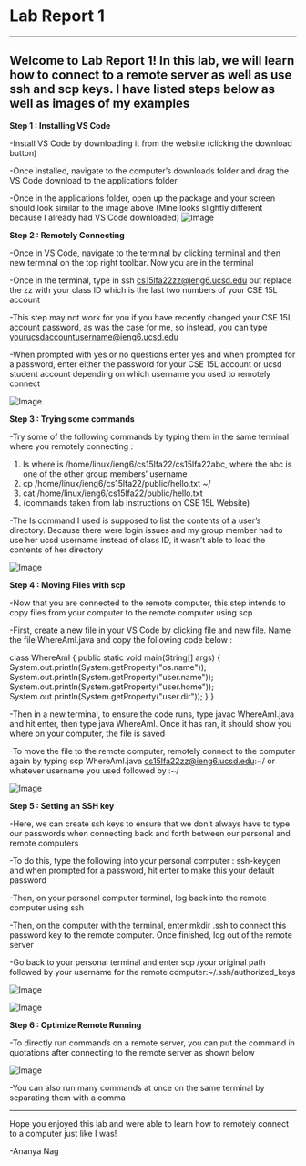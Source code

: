 # Lab Report 1 #
---
Welcome to Lab Report 1! In this lab, we will learn how to connect to a remote server as well as use ssh and scp keys. I have listed steps below as well as images of my examples
---
**Step 1 : Installing VS Code**

-Install VS Code by downloading it from the website (clicking the download button)

-Once installed, navigate to the computer’s downloads folder and drag the VS Code download to the applications folder

-Once in the applications folder, open up the package and your screen should look similar to the image above (Mine looks slightly different because I already had VS Code downloaded)
![Image](https://user-images.githubusercontent.com/114611146/193357481-e43074ef-c3a2-4138-a15a-c8cc3ea9f88f.png)

**Step 2 : Remotely Connecting**

-Once in VS Code, navigate to the terminal by clicking terminal and then new terminal on the top right toolbar. Now you are in the terminal

-Once in the terminal, type in ssh cs15lfa22zz@ieng6.ucsd.edu  but replace the zz with your class ID which is the last two numbers of your CSE 15L account

-This step may not work for you if you have recently changed your CSE 15L account password, as was the case for me, so instead, you can type yourucsdaccountusername@ieng6.ucsd.edu

-When prompted with yes or no questions enter yes and when prompted for a password, enter either the password for your CSE 15L account or ucsd student account depending on which username you used to remotely connect 

![Image](https://user-images.githubusercontent.com/114611146/193357622-a9f595f5-6b88-408d-bf7d-93b1a26fe26d.png)

**Step 3 : Trying some commands**

-Try some of the following commands by typing them in the same terminal where you remotely connecting : 
1. ls <directory> where <directory> is /home/linux/ieng6/cs15lfa22/cs15lfa22abc, where the abc is one of the other group members’ username
2. cp /home/linux/ieng6/cs15lfa22/public/hello.txt ~/
3. cat /home/linux/ieng6/cs15lfa22/public/hello.txt
4. (commands taken from lab instructions on CSE 15L Website)
  
-The ls command I used is supposed to list the contents of a user’s directory. Because there were login issues and my group member had to use her ucsd username instead of class ID, it wasn’t able to load the contents of her directory

![Image](https://user-images.githubusercontent.com/114611146/193357684-a16a4ccc-fde7-452f-9257-838b4d559a42.png)
  
**Step 4 : Moving Files with scp**
  
-Now that you are connected to the remote computer, this step intends to copy files from your computer to the remote computer using scp

-First, create a new file in your VS Code by clicking file and new file. Name the file WhereAmI.java and copy the following code below : 
  
  class WhereAmI {
  public static void main(String[] args) {
    System.out.println(System.getProperty("os.name"));
    System.out.println(System.getProperty("user.name"));
    System.out.println(System.getProperty("user.home"));
    System.out.println(System.getProperty("user.dir"));
  }
}

  
-Then in a new terminal, to ensure the code runs, type javac WhereAmI.java and hit enter, then type java WhereAmI. Once it has ran, it should show you where on your computer, the file is saved

  
-To move the file to the remote computer, remotely connect to the computer again by typing scp WhereAmI.java cs15lfa22zz@ieng6.ucsd.edu:~/ or whatever username you used followed by :~/

![Image](https://user-images.githubusercontent.com/114611146/193357724-49cfa1cb-80ae-4247-974a-024a2c9c78fc.png)
  
**Step 5 : Setting an SSH key**
  
-Here, we can create ssh keys to ensure that we don’t always have to type our passwords when connecting back and forth between our personal and remote computers

-To do this, type the following into your personal computer : ssh-keygen and when prompted for a password, hit enter to make this your default password
  
-Then, on your personal computer terminal, log back into the remote computer using ssh
  
-Then, on the computer with the terminal, enter mkdir .ssh to connect this password key to the remote computer. Once finished, log out of the remote server

-Go back to your personal terminal and enter scp /your original path followed by your username for the remote computer:~/.ssh/authorized_keys 
  
![Image](https://user-images.githubusercontent.com/114611146/193357787-10483553-bd58-4a32-9cf1-3ffae21d1e99.png)
  
![Image](https://user-images.githubusercontent.com/114611146/193357782-7e748381-73eb-4063-807e-5eac2f0682e4.png)
  


**Step 6 : Optimize Remote Running**
  
-To directly run commands on a remote server, you can put the command in quotations after connecting to the remote server as shown below 

  
![Image](https://user-images.githubusercontent.com/114611146/193357860-bfb71ed7-0ae7-47cc-98af-ba66eb590600.png)
  
-You can also run many commands at once on the same terminal by separating them with a comma
  
---
Hope you enjoyed this lab and were able to learn how to remotely connect to a computer just like I was!
  
-Ananya Nag
